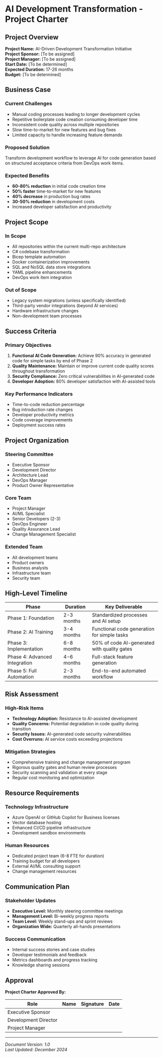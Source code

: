 # AI Development Transformation - Project Charter

## Project Overview

**Project Name:** AI-Driven Development Transformation Initiative  
**Project Sponsor:** [To be assigned]  
**Project Manager:** [To be assigned]  
**Start Date:** [To be determined]  
**Expected Duration:** 17-26 months  
**Budget:** [To be determined]  

## Business Case

### Current Challenges
- Manual coding processes leading to longer development cycles
- Repetitive boilerplate code creation consuming developer time
- Inconsistent code quality across multiple repositories
- Slow time-to-market for new features and bug fixes
- Limited capacity to handle increasing feature demands

### Proposed Solution
Transform development workflow to leverage AI for code generation based on structured acceptance criteria from DevOps work items.

### Expected Benefits
- **60-80% reduction** in initial code creation time
- **50% faster** time-to-market for new features
- **40% decrease** in production bug rates
- **30-50% reduction** in development costs
- Increased developer satisfaction and productivity

## Project Scope

### In Scope
- All repositories within the current multi-repo architecture
- C# codebase transformation
- Bicep template automation
- Docker containerization improvements
- SQL and NoSQL data store integrations
- YAML pipeline enhancements
- DevOps work item integration

### Out of Scope
- Legacy system migrations (unless specifically identified)
- Third-party vendor integrations (beyond AI services)
- Hardware infrastructure changes
- Non-development team processes

## Success Criteria

### Primary Objectives
1. **Functional AI Code Generation:** Achieve 90% accuracy in generated code for simple tasks by end of Phase 2
2. **Quality Maintenance:** Maintain or improve current code quality scores throughout transformation
3. **Security Compliance:** Zero critical vulnerabilities in AI-generated code
4. **Developer Adoption:** 80% developer satisfaction with AI-assisted tools

### Key Performance Indicators
- Time-to-code reduction percentage
- Bug introduction rate changes
- Developer productivity metrics
- Code coverage improvements
- Deployment success rates

## Project Organization

### Steering Committee
- Executive Sponsor
- Development Director
- Architecture Lead
- DevOps Manager
- Product Owner Representative

### Core Team
- Project Manager
- AI/ML Specialist
- Senior Developers (2-3)
- DevOps Engineer
- Quality Assurance Lead
- Change Management Specialist

### Extended Team
- All development teams
- Product owners
- Business analysts
- Infrastructure team
- Security team

## High-Level Timeline

| Phase | Duration | Key Deliverable |
|-------|----------|-----------------|
| Phase 1: Foundation | 2-3 months | Standardized processes and AI setup |
| Phase 2: AI Training | 3-4 months | Functional code generation for simple tasks |
| Phase 3: Implementation | 6-8 months | 50% of code AI-generated with quality gates |
| Phase 4: Advanced Integration | 4-6 months | Full-stack feature generation |
| Phase 5: Full Automation | 2-3 months | End-to-end automated workflow |

## Risk Assessment

### High-Risk Items
- **Technology Adoption:** Resistance to AI-assisted development
- **Quality Concerns:** Potential degradation in code quality during transition
- **Security Issues:** AI-generated code security vulnerabilities
- **Cost Overruns:** AI service costs exceeding projections

### Mitigation Strategies
- Comprehensive training and change management program
- Rigorous quality gates and human review processes
- Security scanning and validation at every stage
- Regular cost monitoring and optimization

## Resource Requirements

### Technology Infrastructure
- Azure OpenAI or GitHub Copilot for Business licenses
- Vector database hosting
- Enhanced CI/CD pipeline infrastructure
- Development sandbox environments

### Human Resources
- Dedicated project team (6-8 FTE for duration)
- Training budget for all developers
- External AI/ML consulting support
- Change management resources

## Communication Plan

### Stakeholder Updates
- **Executive Level:** Monthly steering committee meetings
- **Management Level:** Bi-weekly progress reports
- **Team Level:** Weekly stand-ups and sprint reviews
- **Organization Wide:** Quarterly all-hands presentations

### Success Communication
- Internal success stories and case studies
- Developer testimonials and feedback
- Metrics dashboards and progress tracking
- Knowledge sharing sessions

## Approval

**Project Charter Approved By:**

| Role | Name | Signature | Date |
|------|------|-----------|------|
| Executive Sponsor | | | |
| Development Director | | | |
| Project Manager | | | |

---

*Document Version: 1.0*  
*Last Updated: December 2024*
